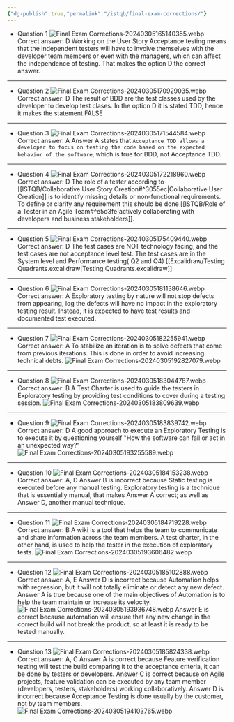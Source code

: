 ```yaml
---
{"dg-publish":true,"permalink":"/istqb/final-exam-corrections/"}
---
```


- Question 1
	![Final Exam Corrections-20240305165140355.webp](/img/user/ISTQB/attachments/Final%20Exam%20Corrections-20240305165140355.webp)
	Correct answer: D
	Working on the User Story Acceptance testing means that the independent testers will have to involve themselves with the developer team members or even with the managers, which can affect the independence of testing. That makes the option D the correct answer.
---
- Question 2
	  ![Final Exam Corrections-20240305170929035.webp](/img/user/ISTQB/attachments/Final%20Exam%20Corrections-20240305170929035.webp)
	Correct answer: D
	The result of BDD are the test classes used by the developer to develop test clases. 
	In the option D it is stated TDD, hence it makes the statement FALSE 
---
- Question 3
  	  ![Final Exam Corrections-20240305171544584.webp](/img/user/ISTQB/attachments/Final%20Exam%20Corrections-20240305171544584.webp)
	Correct answer: A
	Answer A states that `Acceptance TDD allows a developer to focus on testing the code based on the expected behavior of the software`, which  is true for BDD, not Acceptance TDD.
---
- Question 4 
  	 ![Final Exam Corrections-20240305172218960.webp](/img/user/ISTQB/attachments/Final%20Exam%20Corrections-20240305172218960.webp)
	Correct answer: D
	The role of a tester according to [[ISTQB/Collaborative User Story Creation#^3055ec\|Collaborative User Creation]] is to identify missing details or non-functional requirements. To define or clarify any requirement this should be done [[ISTQB/Role of a Tester in an Agile Team#^e5d3fe\|actively collaborating with developers and business stakeholders]].
---
 - Question 5
 ![Final Exam Corrections-20240305175409440.webp](/img/user/ISTQB/attachments/Final%20Exam%20Corrections-20240305175409440.webp)
	Correct answer: D
	The test cases are NOT technology facing, and the test cases are not acceptance level test.
	The test cases are in the System level and Performance testing( Q2 and Q4) [[Excalidraw/Testing Quadrants.excalidraw\|Testing Quadrants.excalidraw]]
---
- Question 6
 ![Final Exam Corrections-20240305181138646.webp](/img/user/ISTQB/attachments/Final%20Exam%20Corrections-20240305181138646.webp)
	Correct answer: A
	Exploratory testing by nature will not stop defects from appearing, log the defects will have no impact in the exploratory testing result. 
	Instead, it is expected to have test results and documented test executed.
---
- Question 7
![Final Exam Corrections-20240305182255941.webp](/img/user/ISTQB/attachments/Final%20Exam%20Corrections-20240305182255941.webp)
	Correct answer: A
	To stabilize an iteration is to solve defects that come from previous iterations. This is done in order to avoid increasing technical debts.
	![Final Exam Corrections-20240305192827079.webp](/img/user/ISTQB/attachments/Final%20Exam%20Corrections-20240305192827079.webp)
---
- Question 8
![Final Exam Corrections-20240305183044787.webp](/img/user/ISTQB/attachments/Final%20Exam%20Corrections-20240305183044787.webp)
	Correct answer: B
	A Test Charter is used to guide the testers in Exploratory testing by providing test conditions to cover during a testing session. 
	![Final Exam Corrections-20240305183809639.webp](/img/user/ISTQB/attachments/Final%20Exam%20Corrections-20240305183809639.webp)
---
-  Question 9
![Final Exam Corrections-20240305183839742.webp](/img/user/ISTQB/attachments/Final%20Exam%20Corrections-20240305183839742.webp)
	Correct answer: D
	A good approach to execute an Exploratory Testing is to execute it by questioning yourself "How the software can fail or act in an unexpected way?"
	![Final Exam Corrections-20240305193255589.webp](/img/user/ISTQB/attachments/Final%20Exam%20Corrections-20240305193255589.webp)
---
-  Question 10
![Final Exam Corrections-20240305184153238.webp](/img/user/ISTQB/attachments/Final%20Exam%20Corrections-20240305184153238.webp)
	Correct answer: A, D
	Answer B is incorrect because Static testing is executed before any manual testing. 
	Exploratory testing is a technique that is essentially manual, that makes Answer A correct; as well as Answer D, another manual technique.
---
-  Question 11
![Final Exam Corrections-20240305184719228.webp](/img/user/ISTQB/attachments/Final%20Exam%20Corrections-20240305184719228.webp)
	Correct answer: B
	A wiki is a tool that helps the team to communicate and share information across the team members. A test charter, in the other hand, is used to help the tester in the execution of exploratory tests.
	![Final Exam Corrections-20240305193606482.webp](/img/user/ISTQB/attachments/Final%20Exam%20Corrections-20240305193606482.webp)
---
-  Question 12
![Final Exam Corrections-20240305185102888.webp](/img/user/ISTQB/attachments/Final%20Exam%20Corrections-20240305185102888.webp)
	Correct answer: A, E
	Answer D is incorrect because Automation helps with regression, but it will not totally eliminate or detect any new defect.
	Answer A is true because one of the main objectives of Automation is to help the team maintain or increase its velocity.
	![Final Exam Corrections-20240305193936748.webp](/img/user/ISTQB/attachments/Final%20Exam%20Corrections-20240305193936748.webp)
	Answer E is correct because automation will ensure that any new change in the correct build will not break the product, so at least it is ready to be tested manually.
---
-  Question 13
![Final Exam Corrections-20240305185824338.webp](/img/user/ISTQB/attachments/Final%20Exam%20Corrections-20240305185824338.webp)
	Correct answer: A, C
	Answer A is correct because Feature verification testing will test the build comparing it to the acceptance criteria, it can be done by testers or developers.
	Answer C is correct because on Agile projects, feature validation can be executed by any team member (developers, testers, stakeholders) working collaboratively.
	Answer D is incorrect because Acceptance Testing is done usually by the customer, not by team members.
	![Final Exam Corrections-20240305194103765.webp](/img/user/ISTQB/attachments/Final%20Exam%20Corrections-20240305194103765.webp)